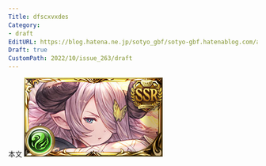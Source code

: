 ```yaml
---
Title: dfscxvxdes
Category:
- draft
EditURL: https://blog.hatena.ne.jp/sotyo_gbf/sotyo-gbf.hatenablog.com/atom/entry/4207112889924048018
Draft: true
CustomPath: 2022/10/issue_263/draft
---
```


本文
![画像](image/unnamed.png)
